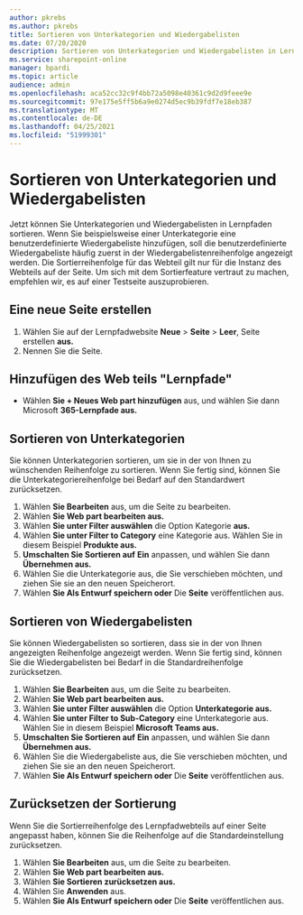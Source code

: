 ```yaml
---
author: pkrebs
ms.author: pkrebs
title: Sortieren von Unterkategorien und Wiedergabelisten
ms.date: 07/20/2020
description: Sortieren von Unterkategorien und Wiedergabelisten in Lernpfaden
ms.service: sharepoint-online
manager: bpardi
ms.topic: article
audience: admin
ms.openlocfilehash: aca52cc32c9f4bb72a5098e40361c9d2d9feee9e
ms.sourcegitcommit: 97e175e5ff5b6a9e0274d5ec9b39fdf7e18eb387
ms.translationtype: MT
ms.contentlocale: de-DE
ms.lasthandoff: 04/25/2021
ms.locfileid: "51999301"
---
```

# <a name="sort-subcategories-and-playlists"></a>Sortieren von Unterkategorien und Wiedergabelisten

Jetzt können Sie Unterkategorien und Wiedergabelisten in Lernpfaden sortieren. Wenn Sie beispielsweise einer Unterkategorie eine benutzerdefinierte Wiedergabeliste hinzufügen, soll die benutzerdefinierte Wiedergabeliste häufig zuerst in der Wiedergabelistenreihenfolge angezeigt werden. Die Sortierreihenfolge für das Webteil gilt nur für die Instanz des Webteils auf der Seite. Um sich mit dem Sortierfeature vertraut zu machen, empfehlen wir, es auf einer Testseite auszuprobieren. 

## <a name="create-a-new-page"></a>Eine neue Seite erstellen
1. Wählen Sie auf der Lernpfadwebsite **Neue**  >  **Seite**  >  **Leer**, Seite erstellen **aus.**
2. Nennen Sie die Seite.

## <a name="add-the-learning-pathways-web-part"></a>Hinzufügen des Web teils "Lernpfade"
- Wählen **Sie + Neues Web part hinzufügen** aus, und wählen Sie dann Microsoft **365-Lernpfade aus.**
 
## <a name="sort-subcategories"></a>Sortieren von Unterkategorien
Sie können Unterkategorien sortieren, um sie in der von Ihnen zu wünschenden Reihenfolge zu sortieren. Wenn Sie fertig sind, können Sie die Unterkategoriereihenfolge bei Bedarf auf den Standardwert zurücksetzen.  
1. Wählen **Sie Bearbeiten** aus, um die Seite zu bearbeiten.
2. Wählen **Sie Web part bearbeiten aus.**
3. Wählen **Sie unter Filter auswählen** die Option Kategorie **aus.** 
4. Wählen **Sie unter Filter to Category** eine Kategorie aus. Wählen Sie in diesem Beispiel **Produkte aus.** 
5. **Umschalten Sie Sortieren auf** **Ein** anpassen, und wählen Sie dann **Übernehmen aus.** 
6. Wählen Sie die Unterkategorie aus, die Sie verschieben möchten, und ziehen Sie sie an den neuen Speicherort. 
7. Wählen **Sie Als Entwurf speichern oder** Die **Seite** veröffentlichen aus. 

## <a name="sort-playlists"></a>Sortieren von Wiedergabelisten
Sie können Wiedergabelisten so sortieren, dass sie in der von Ihnen angezeigten Reihenfolge angezeigt werden. Wenn Sie fertig sind, können Sie die Wiedergabelisten bei Bedarf in die Standardreihenfolge zurücksetzen.  
1. Wählen **Sie Bearbeiten** aus, um die Seite zu bearbeiten.
2. Wählen **Sie Web part bearbeiten aus.**
3. Wählen **Sie unter Filter auswählen** die Option **Unterkategorie aus.** 
4. Wählen **Sie unter Filter to Sub-Category** eine Unterkategorie aus. Wählen Sie in diesem Beispiel **Microsoft Teams aus.**
5. **Umschalten Sie Sortieren auf** **Ein** anpassen, und wählen Sie dann **Übernehmen aus.** 
6. Wählen Sie die Wiedergabeliste aus, die Sie verschieben möchten, und ziehen Sie sie an den neuen Speicherort. 
7. Wählen **Sie Als Entwurf speichern oder** Die **Seite** veröffentlichen aus. 

## <a name="reset-sort"></a>Zurücksetzen der Sortierung
Wenn Sie die Sortierreihenfolge des Lernpfadwebteils auf einer Seite angepasst haben, können Sie die Reihenfolge auf die Standardeinstellung zurücksetzen.  
1. Wählen **Sie Bearbeiten** aus, um die Seite zu bearbeiten.
2. Wählen **Sie Web part bearbeiten aus.**
3. Wählen **Sie Sortieren zurücksetzen aus.** 
4. Wählen Sie **Anwenden** aus. 
5. Wählen **Sie Als Entwurf speichern oder** Die **Seite** veröffentlichen aus. 

